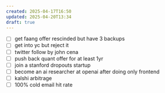 ```yaml
---
created: 2025-04-17T16:50
updated: 2025-04-20T13:34
draft: true
---
```

- [ ] get faang offer rescinded but have 3 backups
- [ ] get into yc but reject it
- [ ] twitter follow by john cena
- [ ] push back quant offer for at least 1yr
- [ ] join a stanford dropouts startup
- [ ] become an ai researcher at openai after doing only frontend
- [ ] kalshi arbitrage
- [ ] 100% cold email hit rate
